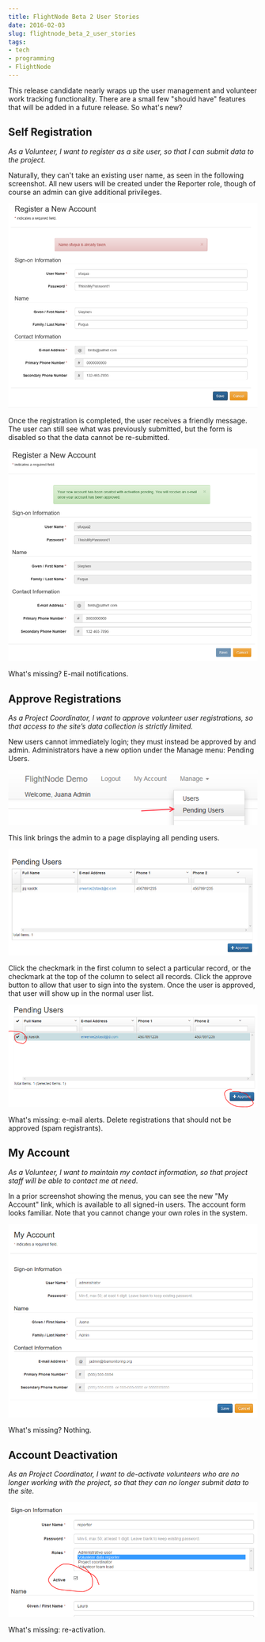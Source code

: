 ```yaml
---
title: FlightNode Beta 2 User Stories
date: 2016-02-03
slug: flightnode_beta_2_user_stories
tags:
- tech
- programming
- FlightNode
---
```


This release candidate nearly wraps up the user management and volunteer work
tracking functionality. There are a small few "should have" features that will
be added in a future release. So what's new?

## Self Registration

*As a Volunteer, I want to register as a site user, so that I can submit data to
the project.*

Naturally, they can't take an existing user name, as seen in the following
screenshot. All new users will be created under the Reporter role, though of
course an admin can give additional privileges.

![Registration form](/images/rc2_1.png)

Once the registration is completed, the user receives a friendly message. The
user can still see what was previously submitted,  but the form is disabled so
that the data cannot be re-submitted.

![Registration complete](/images/rc2_2.png)

What's missing? E-mail notifications.

## Approve Registrations

*As a Project Coordinator, I want to approve volunteer user registrations, so
that access to the site’s data collection is strictly limited.*

New users cannot immediately login; they must instead be approved by and admin.
Administrators have a new option under the Manage menu: Pending Users.

![Pending users menu](/images/rc2_3.png)

This link brings the admin to a page displaying all pending users.

![Pending users list](/images/rc2_4.png)

Click the checkmark in the first column to select a particular record, or the
checkmark at the top of the column to select all records. Click the approve
button to allow that user to sign into the system. Once the user is approved,
that user will show up in the normal user list.

![Normal user list](/images/rc2_5.png)

What's missing: e-mail alerts. Delete registrations that should not be approved
(spam registrants).

## My Account

*As a Volunteer, I want to maintain my contact information, so that project
staff will be able to contact me at need.*

In a prior screenshot showing the menus, you can see the new "My Account" link,
which is available to all signed-in users. The account form looks familiar. Note
that you cannot change your own roles in the system.

![My Account](/images/rc2_6.png)

What's missing? Nothing.

## Account Deactivation

*As an Project Coordinator, I want to de-activate volunteers who are no longer
working with the project, so that they can no longer submit data to the site.*

![De-activation](/images/rc2_7.png)

What's missing: re-activation.
